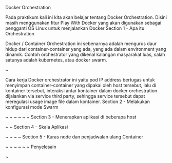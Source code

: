 Docker Orchestration

Pada praktikum kali ini kita akan belajar tentang Docker Orchestration. Disini masih menggunakan fitur Play With Docker yang akan digunakan sebagai pengganti OS Linux untuk menjalankan Docker
Section 1 - Apa itu Orchestration

Docker / Container Orchestration ini sebenarnya adalah mengurus daur hidup dari container-container yang ada, yang ada dalam environment yang dinamik. Contoh orchestrator yang dikenal kalangan masyarakat luas, salah satunya adalah kubernetes, atau docker swarm.

~

Cara kerja Docker orchestrator ini yaitu pod IP address bertugas untuk menyimpan container-container yang dipakai oleh host tersebut, lalu di kontainer tersebut, interaksi antar kontainer dalam docker orchestration dijalankan via service third party, sehingga service tersebut dapat meregulasi usage image file dalam kontainer.
Section 2 - Melakukan konfigurasi mode Swarm

~ ~ ~ ~ ~ ~
Section 3 - Menerapkan aplikasi di beberapa host

~ ~
Section 4 - Skala Aplikasi

~ ~ ~ ~
Section 5 - Kuras node dan penjadwalan ulang Container

~ ~ ~ ~ ~ ~
Penyelesain

~
